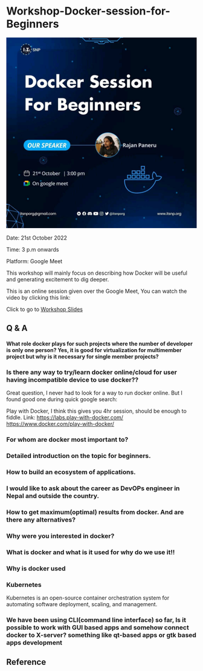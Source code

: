 # Workshop-Docker-session-for-Beginners
![Event](workshop/assets/event.jpeg)

Date: 21st October 2022

Time: 3 p.m onwards

Platform: Google Meet

This workshop will mainly focus on describing how Docker will be useful and generating excitement to dig deeper.

This is an online session given over the Google Meet, You can watch the video by clicking this link:

Click to go to [Workshop Slides](workshop/workshop.md)

## Q & A

#### What role docker plays for such projects where the number of developer is only one person? Yes, it is good for virtualization for multimember project but why is it necessary for single member projects?

### Is there any way to try/learn docker online/cloud for user having incompatible device to use docker??
Great question, I never had to look for a way to run docker online. But I found good one during quick google search:

Play with Docker, I think this gives you 4hr session, should be enough to fiddle.
Link: https://labs.play-with-docker.com/ https://www.docker.com/play-with-docker/


### For whom are docker most important to?


### Detailed introduction on the topic for beginners.


### How to build an ecosystem of applications.


### I would like to ask about the career as DevOPs engineer in Nepal and outside the country.


### How to get maximum(optimal) results from docker. And are there any alternatives?


### Why were you interested in docker?


### What is docker and what is it used for why do we use it!!


### Why is docker used


### Kubernetes
Kubernetes is an open-source container orchestration system for automating software deployment, scaling, and management.


### We have been using CLI(command line interface) so far, Is it possible to work with GUI based apps and somehow connect docker to X-server? something like qt-based apps or gtk based apps development

## Reference
